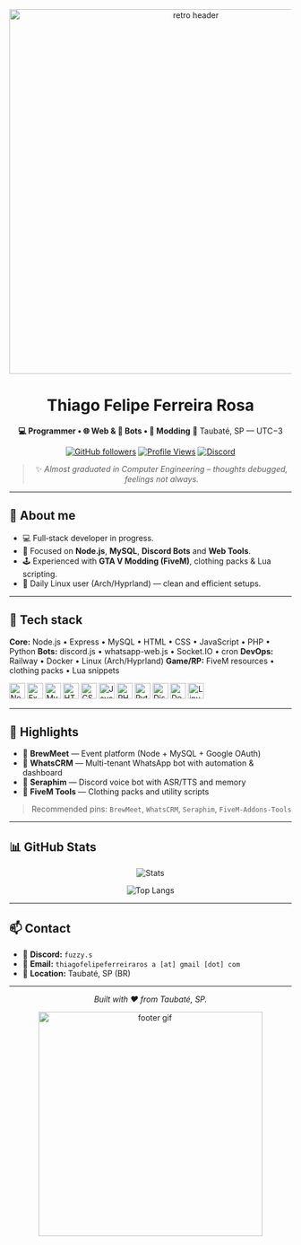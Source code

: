 <div align="center">

<img src="https://user-images.githubusercontent.com/112905085/189124365-af1b495e-819c-4592-84e8-0d4f4ed979ba.gif" width="650" alt="retro header"/>

# Thiago Felipe Ferreira Rosa

**💻 Programmer • 🌐 Web & 🤖 Bots • 🧰 Modding**
📍 Taubaté, SP — UTC−3

[![GitHub followers](https://img.shields.io/github/followers/ThiagoFFRosa?label=Follow\&style=for-the-badge)](https://github.com/ThiagoFFRosa)
[![Profile Views](https://komarev.com/ghpvc/?username=ThiagoFFRosa\&style=for-the-badge)](https://github.com/ThiagoFFRosa)
[![Discord](https://img.shields.io/badge/Discord-fuzzy.s-blue?style=for-the-badge\&logo=discord)](#-contact)

> ✨ *Almost graduated in Computer Engineering – thoughts debugged, feelings not always.*

</div>

---

## 👋 About me

* 💻 Full‑stack developer in progress.
* 🧠 Focused on **Node.js**, **MySQL**, **Discord Bots** and **Web Tools**.
* 🕹️ Experienced with **GTA V Modding (FiveM)**, clothing packs & Lua scripting.
* 🐧 Daily Linux user (Arch/Hyprland) — clean and efficient setups.

---

## 🧰 Tech stack

**Core:** Node.js • Express • MySQL • HTML • CSS • JavaScript • PHP • Python
**Bots:** discord.js • whatsapp-web.js • Socket.IO • cron
**DevOps:** Railway • Docker • Linux (Arch/Hyprland)
**Game/RP:** FiveM resources • clothing packs • Lua snippets

<p>
  <img alt="Node" height="28" src="https://cdn.simpleicons.org/nodedotjs"/>
  <img alt="Express" height="28" src="https://cdn.simpleicons.org/express"/>
  <img alt="MySQL" height="28" src="https://cdn.simpleicons.org/mysql"/>
  <img alt="HTML5" height="28" src="https://cdn.simpleicons.org/html5"/>
  <img alt="CSS3" height="28" src="https://cdn.simpleicons.org/css3"/>
  <img alt="JavaScript" height="28" src="https://cdn.simpleicons.org/javascript"/>
  <img alt="PHP" height="28" src="https://cdn.simpleicons.org/php"/>
  <img alt="Python" height="28" src="https://cdn.simpleicons.org/python"/>
  <img alt="Discord" height="28" src="https://cdn.simpleicons.org/discord"/>
  <img alt="Docker" height="28" src="https://cdn.simpleicons.org/docker"/>
  <img alt="Linux" height="28" src="https://cdn.simpleicons.org/linux"/>
</p>

---

## 🚀 Highlights

* 🧾 **BrewMeet** — Event platform (Node + MySQL + Google OAuth)
* 🤖 **WhatsCRM** — Multi-tenant WhatsApp bot with automation & dashboard
* 🪽 **Seraphim** — Discord voice bot with ASR/TTS and memory
* 🧥 **FiveM Tools** — Clothing packs and utility scripts

> Recommended pins: `BrewMeet`, `WhatsCRM`, `Seraphim`, `FiveM-Addons-Tools`

---

## 📊 GitHub Stats

<div align="center">

![Stats](https://github-readme-stats.vercel.app/api?username=ThiagoFFRosa\&show_icons=true\&theme=transparent)

![Top Langs](https://github-readme-stats.vercel.app/api/top-langs/?username=ThiagoFFRosa\&layout=compact\&theme=transparent)

<!-- Optional: streaks and trophies -->

<!--
<img src="https://streak-stats.demolab.com?user=ThiagoFFRosa&theme=transparent" alt="streak"/>
<img src="https://github-profile-trophy.vercel.app/?username=ThiagoFFRosa&theme=flat&no-frame=true" alt="trophies"/>
-->

</div>

---

## 📫 Contact

* 💬 **Discord:** `fuzzy.s`
* 📧 **Email:** `thiagofelipeferreiraros a [at] gmail [dot] com`
* 📍 **Location:** Taubaté, SP (BR)

---

<div align="center">

*Built with ❤️ from Taubaté, SP.*

<img src="https://user-images.githubusercontent.com/112905085/189124365-af1b495e-819c-4592-84e8-0d4f4ed979ba.gif" width="400" alt="footer gif"/>

</div>

